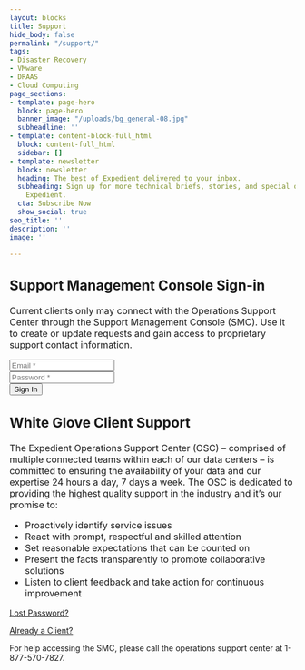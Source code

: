 ```yaml
---
layout: blocks
title: Support
hide_body: false
permalink: "/support/"
tags:
- Disaster Recovery
- VMware
- DRAAS
- Cloud Computing
page_sections:
- template: page-hero
  block: page-hero
  banner_image: "/uploads/bg_general-08.jpg"
  subheadline: ''
- template: content-block-full_html
  block: content-full_html
  sidebar: []
- template: newsletter
  block: newsletter
  heading: The best of Expedient delivered to your inbox.
  subheading: Sign up for more technical briefs, stories, and special offers from
    Expedient.
  cta: Subscribe Now
  show_social: true
seo_title: ''
description: ''
image: ''

---
```

<div class="w-full sm:w-8/12 pr-5 post pages" style="font-size: 1.15em;">
    <h2 id="significant-company-milestones">Support Management Console Sign-in</h2>
    <div class="flex mb-4 relative mt-0 ml-8">
        <div class="sm:w-10/12 w-full"><p>Current clients only may connect with the Operations Support Center through the Support Management Console (SMC). Use it to create or update requests and gain access to proprietary support contact information.</p>
            <div>
                <form id="signin" class="newsletterForm mt-12 mb-12 p-6 bg-lgrey rounded" action="https://support.expedient.com/login" method="post" _lpchecked="1">
                    <div class="w-full mb-4 text-center align-middle justify-center m-auto">
                        <input id="signin_email" name="signin[email]" placeholder="Email *" type="text" autocomplete="off" style="" class="w-full appearance-none p-6 text-xl text-gray-700 leading-tight focus:outline-none focus:shadow-outline">
                    </div>
                    <div class="w-full mb-4 text-center align-middle justify-center m-auto">
                        <input id="signin_password" name="signin[password]" placeholder="Password *" type="password" autocomplete="off" class="w-full appearance-none p-6 text-xl text-gray-700 leading-tight focus:outline-none focus:shadow-outline">
                    </div>
                    <button value="Sign in" type="submit" class="w-full sm:w-2/6 m-auto block bg-red px-5 py-3 text-bwhite font-bold text-base font-sans ctaButton mt-8 text-center">Sign In</button>
                </form>
            </div>
            <h2>White Glove Client Support</h2>
            <p>The Expedient Operations Support Center (OSC) – comprised of multiple connected teams within each of our data centers – is committed to ensuring the availability of your data and our expertise 24 hours a day, 7 days a week. The OSC is dedicated to providing the highest quality support in the industry and it’s our promise to:</p>
            <ul>
            <li>Proactively identify service issues</li>
            <li>React with prompt, respectful and skilled attention</li>
            <li>Set reasonable expectations that can be counted on</li>
            <li>Present the facts transparently to promote collaborative solutions</li>
            <li>Listen to client feedback and take action for continuous improvement</li>
            </ul>
        </div>
    </div>
</div>
<div class="w-full sm:w-4/12 sm:pl-5 mt-6">
    <p>
        <span class="block bg-bwhite my-1 relative font-sans font-semibold text-base"><a class="text-red ctaLink text-base font-bold font-sans inline pb-1" href="https://support.expedient.com/passwordRequest">Lost Password?</a></span>
    </p>
    <p>
        <span class="block bg-bwhite my-1 relative font-sans font-semibold text-base"><a class="text-red ctaLink text-base font-bold font-sans inline pb-1" href="https://support.expedient.com/accountRequest">Already a Client?</a></span>
    </p>
    <p>
        <span class="block bg-bwhite my-1 relative font-sans text-base">For help accessing the SMC, please call the operations support center at 1-877-570-7827.</span>
    </p>
</div>
